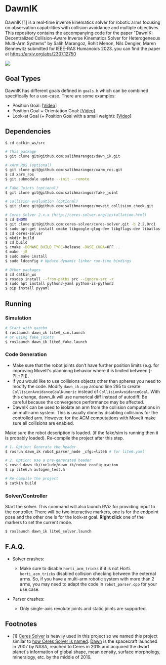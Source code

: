 # DawnIK

DawnIK [1]  is a real-time inverse kinematics solver for robotic arms focusing on observation capabilities with collision avoidance and multiple objectives. This repository contains the accompanying code for the paper "DawnIK: Decentralized Collision-Aware Inverse Kinematics Solver for Heterogeneous Multi-Arm Systems" by Salih Marangoz, Rohit Menon, Nils Dengler, Maren Bennewitz submitted for IEEE-RAS Humanoids 2023. you can find the paper at https://arxiv.org/abs/2307.12750

[![](https://img.youtube.com/vi/-k7XJkbAB6A/0.jpg)](https://www.youtube.com/watch?v=-k7XJkbAB6A)


## Goal Types

DawnIK has different goals defined in `goals.h` which can be combined specifically for a use-case. There are some examples:

- Position Goal: [[Video]](https://www.youtube.com/watch?v=zrl12iFnM6M)
- Position Goal + Orientation Goal: [[Video]](https://www.youtube.com/watch?v=_uTy60yxK6U)
- Look-at Goal (+ Position Goal with a small weight): [[Video]](https://www.youtube.com/watch?v=3-Y2mOZWGVc)

## Dependencies

```bash
$ cd catkin_ws/src

# This package
$ git clone git@github.com:salihmarangoz/dawn_ik.git 

# xArm ROS (optional)
$ git clone git@github.com:salihmarangoz/xarm_ros.git 
$ cd xarm_ros
$ git submodule update --init --remote

# Fake Joints (optional)
$ git clone git@github.com:salihmarangoz/fake_joint

# Collision evaluation (optional)
$ git clone git@github.com:salihmarangoz/moveit_collision_check.git

# Ceres Solver 2.x.x (http://ceres-solver.org/installation.html)
$ cd $HOME
$ git clone git@github.com:ceres-solver/ceres-solver.git -b 2.2.0rc1
$ sudo apt-get install cmake libgoogle-glog-dev libgflags-dev libatlas-base-dev libeigen3-dev libsuitesparse-dev
$ cd ceres-solver
$ mkdir build
$ cd build
$ cmake -DCMAKE_BUILD_TYPE=Release -DUSE_CUDA=OFF ..
$ make -j8
$ sudo make install
$ sudo ldconfig # Update dynamic linker run-time bindings

# Other packages
$ cd catkin_ws
$ rosdep install --from-paths src --ignore-src -r
$ sudo apt install python3-yaml python-is-python3
$ pip install pyyaml
```

## Running

### Simulation

```bash
# Start with gazebo
$ roslaunch dawn_ik lite6_sim.launch
# or using fake_joints
$ roslaunch dawn_ik lite6_fake.launch
```

### Code Generation

- Make sure that the robot joints don't have further position limits (e.g. for improving MoveIt's planninng behavior where it is limited between [-PI,+PI]).
- If you would like to use collisions objects other than spheres you need to modify the code. Modify `dawn_ik.cpp` around line 295 to create `CollisionAvoidanceGoalNumeric` instead of `CollisionAvoidanceGoal`. With this change, dawn_ik will use numerical diff instead of autodiff. Be careful because the convergence performance may be affected.
- DawnIK can be used to isolate an arm from the collision computations in an multi-arm system. This is usually done by disabling collisions for the controlled arm. However, for the ACM computations with MoveIt make sure all collisions are enabled.

Make sure the robot description is loaded. (if the fake/sim is running then it is probably loaded). Re-compile the project after this step. 

```bash
# 1. Option: Generate the header
$ rosrun dawn_ik robot_parser_node _cfg:=lite6 # for lite6.yaml

# 2. Option: Use a pre-generated header
$ roscd dawn_ik/include/dawn_ik/robot_configuration
$ cp lite6.h autogen_test.h

# Re-compile the project
$ catkin build
```

### Solver/Controller

Start the solver. This command will also launch RViz for providing input to the controller. There will be two interactive markers, one is for the endpoint pose and the other one is for the look-at goal. **Right click** one of the markers to set the current mode.

```bash
$ roslaunch dawn_ik lite6_solver.launch
```

## F.A.Q.

- Solver crashes:
  - Make sure to disable `horti_acm_tricks` if it is not Horti. `horti_acm_tricks` disabled collision checking between the external arms. So, if you have a multi-arm robotic system with more than 2 arms, you may need to adapt the code in `robot_parser.cpp` for your use case.

- Parser crashes:
  - Only single-axis revolute joints and static joints are supported.


## Footnotes

- [1] [Ceres Solver](http://ceres-solver.org/) is heavily used in this project so we named this project similar to [how Ceres Solver is named](http://ceres-solver.org/#f1). [Dawn](https://solarsystem.nasa.gov/missions/dawn/overview/) is the spacecraft launched in 2007 by NASA, reached to Ceres in 2015 and acquired the dwarf planet's information of global shape, mean density, surface morphology, mineralogy, etc. by the middle of 2016. 

